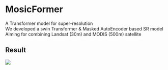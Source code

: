 # MosicFormer
A Transformer model for super-resolution  
We developed a swin Transformer & Masked AutoEncoder based SR model  
Aiming for combining Landsat (30m) and MODIS (500m) satellite  
## Result
![](https://imagecollection.oss-cn-beijing.aliyuncs.com/office/20241124200027.png)
